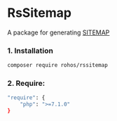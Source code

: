 # RsSitemap

A package for generating [SITEMAP](https://www.sitemaps.org/)

### 1. Installation
```bash
composer require rohos/rssitemap
```

### 2. Require:
```bash
"require": {
    "php": ">=7.1.0"
}
```
